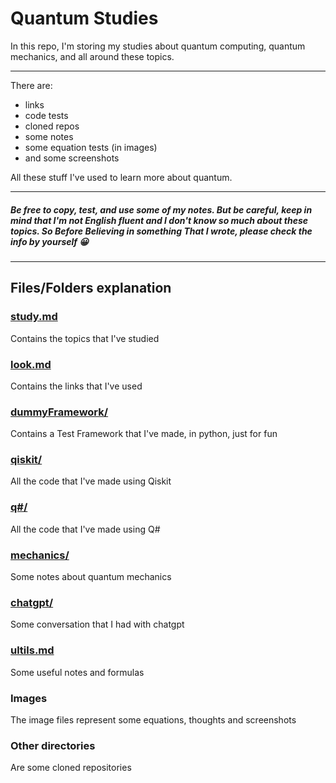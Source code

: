 # Quantum Studies

In this repo, I'm storing my studies about quantum computing, quantum mechanics, and all around these topics.

---

There are:

* links
* code tests
* cloned repos
* some notes
* some equation tests (in images)
* and some screenshots

All these stuff I've used to learn more about quantum.

--- 

##### *Be free to copy, test, and use some of my notes. But be careful, keep in mind that I'm not English fluent and I don't know so much about these topics. So Before Believing in something That I wrote, please check the info by yourself 😀*

---

## Files/Folders explanation

### [study.md](./study.md)
Contains the topics that I've studied

### [look.md](./look.md)
Contains the links that I've used

### [dummyFramework/](./dummyFramework/)
Contains a Test Framework that I've made, in python, just for fun

### [qiskit/](./qiskit/)
All the code that I've made using Qiskit

### [q#/](./q#/)
All the code that I've made using Q#

### [mechanics/](./mechanics/)
Some notes about quantum mechanics

### [chatgpt/](./chatgpt/)
Some conversation that I had with chatgpt

### [ultils.md](./utils.md)
Some useful notes and formulas

### Images
The image files represent some equations, thoughts and screenshots

### Other directories
Are some cloned repositories

